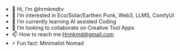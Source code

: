 - 👋 Hi, I’m @hrmkmdtv
- 👀 I’m interested in Eco/Solar/Earthen Punk, Web3, LLMS, ComfyUI
- 🌱 I’m currently learning AI assisted Coding
- 💞️ I’m looking to collaborate on Creative Tool Apps
- 📫 How to reach me Hrmkmd@gmail.com
- ⚡ Fun fact: Minimalist Nomad

<!---
hrmkmdtv/hrmkmdtv is a ✨ special ✨ repository because its `README.md` (this file) appears on your GitHub profile.
You can click the Preview link to take a look at your changes.
--->
